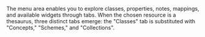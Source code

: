The menu area enables you to explore classes, properties, notes, mappings, and available widgets through tabs. When the chosen resource is a thesaurus, three distinct tabs emerge: the "Classes" tab is substituted with "Concepts," "Schemes," and "Collections".
